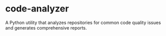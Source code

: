 # code-analyzer
A Python utility that analyzes repositories for common code quality issues and generates comprehensive reports.
